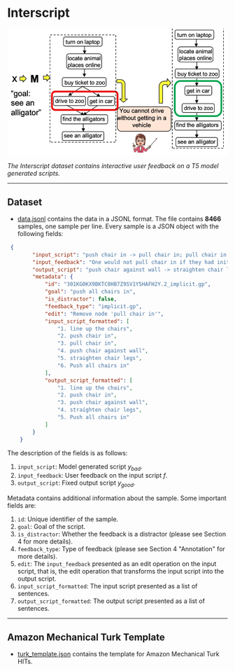 # Interscript

![overview](res/running-example.jpg)

_The Interscript dataset contains interactive user feedback on a T5 model generated scripts._

---
## Dataset

- [data.jsonl](data.jsonl) contains the data in a JSONL format. The file contains **8466** samples, one sample per line. Every sample is a JSON object with the following fields:

```json
 {
        "input_script": "push chair in -> pull chair in; pull chair in -> push chair against wall; push chair against wall -> straighten chair legs; straighten chair legs -> Push all chairs in; line up the chairs -> push chair in",
        "input_feedback": "One would not pull chair in if they had initially pushed it in.",
        "output_script": "push chair against wall -> straighten chair legs;straighten chair legs -> Push all chairs in;line up the chairs -> push chair in;push chair in -> push chair against wall",
        "metadata": {
            "id": "301KG0KX9BKTC0HB7Z9SV1Y5HAFH2Y.2_implicit.gp",
            "goal": "push all chairs in",
            "is_distractor": false,
            "feedback_type": "implicit.gp",
            "edit": "Remove node 'pull chair in'",
            "input_script_formatted": [
                "1. line up the chairs",
                "2. push chair in",
                "3. pull chair in",
                "4. push chair against wall",
                "5. straighten chair legs",
                "6. Push all chairs in"
            ],
            "output_script_formatted": [
                "1. line up the chairs",
                "2. push chair in",
                "3. push chair against wall",
                "4. straighten chair legs",
                "5. Push all chairs in"
            ]
        }
    }
```

The description of the fields is as follows:
1. `input_script`: Model generated script $y_{bad}$.
2. `input_feedback`: User feedback on the input script $f$.
3. `output_script`: Fixed output script $y_{good}$.

Metadata contains additional information about the sample. Some important fields are:
1. `id`: Unique identifier of the sample.
2. `goal`: Goal of the script.
3. `is_distractor`: Whether the feedback is a distractor (please see Section 4 for more details).
4. `feedback_type`: Type of feedback (please see Section 4 "Annotation" for more details).
5. `edit`: The `input_feedback` presented as an edit operation on the input script, that is, the edit operation that transforms the input script into the output script.
6. `input_script_formatted`: The input script presented as a list of sentences.
7. `output_script_formatted`: The output script presented as a list of sentences.


----
## Amazon Mechanical Turk Template

- [turk_template.json](turk_template.json) contains the template for Amazon Mechanical Turk HITs.

